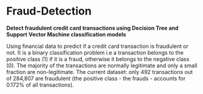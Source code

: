 # Fraud-Detection
__Detect  fraudulent credit card transactions using Decision Tree and Support Vector Machine classification models__

Using financial data to predict if a credit card transaction is fraudulent or not. It is a binary classification problem i.e a transaction belongs to the positive class (1) if it is a fraud, otherwise it belongs to the negative class (0).
The majority of the transactions are normally legitimate and only a small fraction are non-legitimate. The current dataset: only 492 transactions out of 284,807 are fraudulent (the positive class - the frauds - accounts for 0.172% of all transactions).
